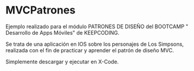 # MVCPatrones

Ejemplo realizado para el módulo PATRONES DE DISEÑO del BOOTCAMP " Desarrollo de Apps Móviles" de KEEPCODING.

Se trata de una aplicación en IOS sobre los personajes de Los Simpsons, realizada con el fin de practicar y aprender el patrón de diseño MVC.

Simplemente descargar y ejecutar en X-Code. 
